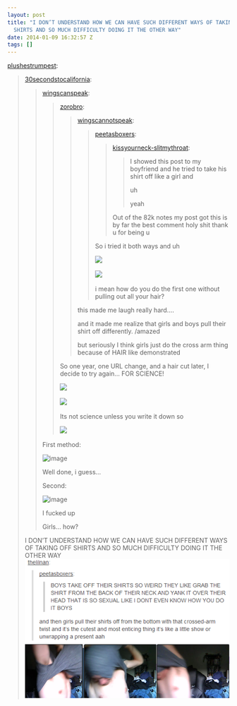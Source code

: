 ```yaml
---
layout: post
title: "I DON’T UNDERSTAND HOW WE CAN HAVE SUCH DIFFERENT WAYS OF TAKING OFF
  SHIRTS AND SO MUCH DIFFICULTY DOING IT THE OTHER WAY"
date: 2014-01-09 16:32:57 Z
tags: []
---
```

[plushestrumpest](http://plushestrumpest.tumblr.com/post/72642133386/30secondstocalifornia-wingscanspeak):

> [30secondstocalifornia](http://30secondstocalifornia.tumblr.com/post/72599540180/wingscanspeak-zorobro-wingscannotspeak):
> 
> > [wingscanspeak](http://wingscanspeak.tumblr.com/post/72269934132/zorobro-wingscannotspeak-peetasboxers):
> > 
> > > [zorobro](http://zorobro.tumblr.com/post/53541397561/wingscannotspeak-peetasboxers):
> > > 
> > > > [wingscannotspeak](http://wingscannotspeak.tumblr.com/post/53467802479/peetasboxers-kissyourneck-slitmythroat-i):
> > > > 
> > > > > [peetasboxers](http://peetasboxers.tumblr.com/post/48386285430/kissyourneck-slitmythroat-i-showed-this-post-to):
> > > > > 
> > > > > > [kissyourneck-slitmythroat](http://kissyourneck-slitmythroat.tumblr.com/post/48384529294):
> > > > > > 
> > > > > > > I showed this post to my boyfriend and he tried to take his shirt off like a girl and 
> > > > > > > 
> > > > > > > uh
> > > > > > > 
> > > > > > > yeah
> > > > > > 
> > > > > > Out of the 82k notes my post got this is by far the best comment holy shit thank u for being u
> > > > > 
> > > > > So i tried it both ways and uh
> > > > > 
> > > > > ![](https://66.media.tumblr.com/003063428b602b086234d0d68e3c22a6/tumblr_inline_pk78ntRyTY1snpcgy_540.gif)
> > > > > 
> > > > > ![](https://66.media.tumblr.com/1ee4479fecf0d5b1be599a9568b3770a/tumblr_inline_pk78nuboT41snpcgy_540.gif)
> > > > > 
> > > > > i mean how do you do the first one without pulling out all your hair?
> > > > 
> > > > this made me laugh really hard….
> > > > 
> > > > and it made me realize that girls and boys pull their shirt off differently. /amazed
> > > > 
> > > > but seriously I think girls just do the cross arm thing because of HAIR like demonstrated 
> > > 
> > > So one year, one URL change, and a hair cut later, I decide to try again… FOR SCIENCE! 
> > > 
> > > ![](https://66.media.tumblr.com/b213b9ee4f28623fad97c0176bf5c3fa/tumblr_inline_pk78nvdeXG1snpcgy_540.gif)
> > > 
> > > ![](https://66.media.tumblr.com/e0857b154a1732356e2a1fdc07e52f60/tumblr_inline_pk78nvHFTz1snpcgy_540.gif)
> > > 
> > > Its not science unless you write it down so 
> > > 
> > > ![](https://66.media.tumblr.com/8c683756b0b049e3ca9f135646844a93/tumblr_inline_pk78nw6URp1snpcgy_540.jpg)
> > 
> > First method:
> > 
> > ![image](https://66.media.tumblr.com/4811fde5997461a7cceaa3aca21faf47/tumblr_inline_pk78nwrkwZ1snpcgy_540.gif)
> > 
> >   
> > Well done, i guess…
> > 
> > Second:
> > 
> > ![image](https://66.media.tumblr.com/818a47a9806f05a17733d9a9b6d01f47/tumblr_inline_pk78nxVXx11snpcgy_540.gif)
> > 
> >   
> > I fucked up
> > 
> > Girls… how?
> 
> I DON’T UNDERSTAND HOW WE CAN HAVE SUCH DIFFERENT WAYS OF TAKING OFF SHIRTS AND SO MUCH DIFFICULTY DOING IT THE OTHER WAY
![](/media/2014/01/72774271235_0.png)
![](/media/2014/01/72774271235_1.png)
